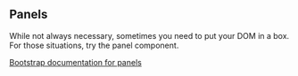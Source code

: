 ## Panels

While not always necessary, sometimes you need to put your DOM in a box. For those situations, try the panel component.

[Bootstrap documentation for panels][docs]


[docs]: http://getbootstrap.com/components/#panels
